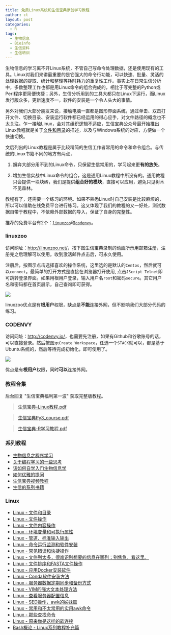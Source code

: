 ```yaml
---
title: 免费Linux系统和生信宝典原创学习教程
author: ct
layout: post
categories:
  - R
tags:
  - 生物信息
  - Bioinfo
  - 生信资料
  - 生信培训
---
```


生物信息的学习离不开Linux系统，不管自己写命令处理数据，还是使用现有的工具。Linux对我们来讲最重要的是它强大的命令行功能，可以快速、批量、灵活的处理数据的提取、统计和整理等耗时耗力的重复性工作。事实上在日常生信分析中，多数整理工作也都是用Linux命令的组合完成的，相比于写完整的Python或Perl程序更简便快捷；另外，生信分析用到的工具大都只在Linux下运行，而Linux发行版众多，更新速度不一，软件的安装是一个令人头大的事情。

另外对我们大部分朋友来说，接触电脑一直都是图形界面系统，通过单击、双击打开文件、切换目录、安装运行软件都已经运用的得心应手，对文件路径的概念也不太关注。乍一接触Linux，会对其组织逻辑不适应，生信宝典公众号最开始推出Linux教程就是关于[文件和目录](http://mp.weixin.qq.com/s/yKP1Kboji9N4p2Sl1Ovj0Q)的描述，以及与Windows系统的对应，方便做一个快速切换。

文后列出的Linux教程是属于比较精简的生信工作者常用的命令和命令组合。与传统的Linux书籍不同的地方有两点，

1. 摒弃大部分用不到的Linux命令，只保留生信常用的，学习起来更**有的放矢**。

2. 增加生信实战中Linux命令的组合，这是通用Linux教程中所没有的。通用教程只会提供一块块砖，我们是提供**组合好的模块**，直接可以应用，避免只见树木不见森林。

教程有了，还需要一个练习的环境。如果不熟悉Linux时自己安装是比较麻烦的，所以可以借助在线免费平台进行练习。这又体现了我们的教程的又一好处，测试数据自带于教程中，不依赖外部数据的导入，保证了自身的完整性。

推荐的免费平台有2个：[`linuxzoo`](http://linuxzoo.net/)和[`codenvy`](http://codenvy.io/)。

### linuxzoo

访问网址：<http://linuxzoo.net/>，按下图生信宝典录制的动画所示用邮箱注册，注册完之后理解可以使用。收到激活邮件点击后，可永久使用。

注册后，按图示点击选择喜欢的操作系统，这里选的是默认的`Centos`，然后就可以`connect`。最简单的打开方式是直接在浏览器打开使用, 点击`JScript Telnet`即可跳转登录界面。如果用根用户登录，输入用户名`root`和密码`secure`。其它用户名和密码都在首页展示，自己查询即可获得。

![](http://www.ehbio.com/ehbio_resource/linuxzoo.gif)

linuxzoo优点是有**根用户**权限，缺点是**不能**连接外网，但不影响我们大部分代码的练习。

### CODENVY

访问网址：<http://codenvy.io/>，也需要先注册，如果有Github和谷歌账号的话，可以直接登录。然后按图示`Create Workspace`，任选一个`STACK`就可以，都是基于Ubuntu系统的，然后等待完成初始化，即可使用了。

![](http://www.ehbio.com/ehbio_resource/codenvy.io.gif)

优点是有**根用户**权限，同时**可以**连接外网。

### 教程合集

后台回复 "生信宝典福利第一波" 获取完整版教程。

> [生信宝典-Linux教程.pdf](http://www.ehbio.com/tutorial/%E7%94%9F%E4%BF%A1%E5%AE%9D%E5%85%B8-Linux%E6%95%99%E7%A8%8B.pdf)

> [生信宝典Py3_course.pdf](http://www.ehbio.com/tutorial/%E7%94%9F%E4%BF%A1%E5%AE%9D%E5%85%B8Py3_course.pdf)

> [生信宝典-R学习教程.pdf](http://www.ehbio.com/tutorial/%E7%94%9F%E4%BF%A1%E5%AE%9D%E5%85%B8-R%E5%AD%A6%E4%B9%A0%E6%95%99%E7%A8%8B.pdf)

### 系列教程

* [生物信息之程序学习](http://mp.weixin.qq.com/s/xoLBg0pI9seEksa0hMXi0A)
* [关于编程学习的一些思考](https://mp.weixin.qq.com/s/QPesQBExnmaR6uLDTITdgQ)
* [该如何自学入门生物信息学](https://mp.weixin.qq.com/s/Y89T47NRWrCclh04dmyrKg)
* [如何优雅的提问](https://mp.weixin.qq.com/s/xCif04bqZB14Z4OvesK0SQ)
* [生信宝典视频教程](http://mp.weixin.qq.com/s/C4EBufEtFF6bhBKrH8NXng)
* [生信的系列书籍](http://mp.weixin.qq.com/s/IiehgNu3JGVTDa079ll1SQ)

### Linux 

* [Linux - 文件和目录](http://mp.weixin.qq.com/s/yKP1Kboji9N4p2Sl1Ovj0Q)
* [Linux - 文件操作](http://mp.weixin.qq.com/s/4bYMzJclf_xHpqdrlbvAdA)
* [Linux - 文件内容操作](http://mp.weixin.qq.com/s/QFgINAYcQA9kYYSA28wK-Q)
* [Linux - 环境变量和可执行属性](http://mp.weixin.qq.com/s/poFpNHQgHDr0qr2wqfVNdw)
* [Linux - 管道、标准输入输出](http://mp.weixin.qq.com/s/zL9Mw_2ig48gHrIjKM0CMw)
* [Linux - 命令运行监测和软件安装](http://mp.weixin.qq.com/s/TNU7X2mhfVVffaJ7NRBuNA)
* [Linux - 常见错误和快捷操作](http://mp.weixin.qq.com/s/cDIN4_R4nETEB5irmIGFAQ)
* [Linux - 文件列太多，很难识别想要的信息在哪列；别焦急，看这里。](http://mp.weixin.qq.com/s/1QaroFE7AH1pREuq-k2YAw)
* [Linux - 文件排序和FASTA文件操作](http://mp.weixin.qq.com/s/R1OHRhZoDJuAdyVdJr2xHg)
* [Linux - 应用Docker安装软件](http://mp.weixin.qq.com/s/HLHiWMLaWtB7SOJe_jP3mA)
* [Linux - Conda软件安装方法](http://mp.weixin.qq.com/s/A4_j8ZbyprMr1TT_wgisQQ)
* [Linux - 服务器数据定期同步和备份方式](http://mp.weixin.qq.com/s/c2cspK5b4sQScWYMBtG63g)
* [Linux - VIM的强大文本处理方法](https://mp.weixin.qq.com/s/4lUiZ60-aXLilRk9--iQhA)
* [Linux - 查看服务器配置信息](http://mp.weixin.qq.com/s/xq0JfkHJJeHQk1acjOAJUQ)
* [Linux - SED操作，awk的姊妹篇](http://mp.weixin.qq.com/s/cywkIeRbhkYTZvkwTeIVSA)
* [Linux - 常用和不太常用的实用awk命令](http://mp.weixin.qq.com/s/8wD14FXt7fLDo1BjJyT0ew)
* [Linux - 那些查找命令](http://mp.weixin.qq.com/s/xWwj04h4W6yEqQLOfuQ8qA)
* [Linux - 原来你是这样的软连接](https://mp.weixin.qq.com/s/q3ic5WSfLdAnqIhFQX-bUQ)
* [Bash概论 - Linux系列教程补充篇](http://mp.weixin.qq.com/s/lWNp_6W_jLiogmtlk9nO2A)



